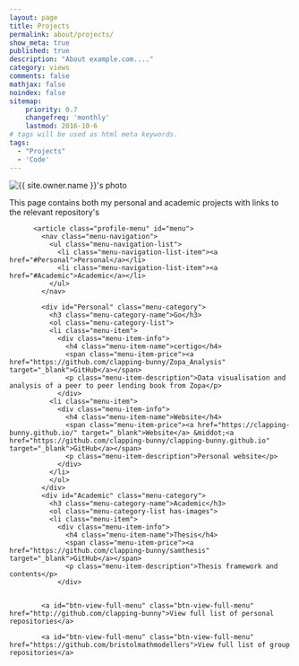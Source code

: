 ```yaml
---
layout: page
title: Projects
permalink: about/projects/
show_meta: true
published: true
description: "About example.com...."
category: views
comments: false
mathjax: false
noindex: false
sitemap:
    priority: 0.7
    changefreq: 'monthly'
    lastmod: 2016-10-6
# tags will be used as html meta keywords.    
tags:
  - "Projects"
  - 'Code'
---
```


<div class="post-author text-center">                       
            <img src="{{ site.urlimg }}{{ site.owner.avatar }}" alt="{{ site.owner.name }}'s photo" itemprop="image" class="post-avatar img-circle img-responsive"/> 
<span class="social-icons" style="padding-top: 10px; padding-bottom: 1px;">
<a href="{{ site.url }}/cv" title="Curriculum Vitae" class="social-icons"><i class="iconm iconm-profile" style="vertical-align: top;"></i></a>
<a href="{{ site.url }}/about/publications/" class="social-icons" title="Publications"><i class="iconm iconm-file-pdf"></i></a>

</span>
</div>


<section class="profile-content" id="content">
<!-- TODO header? -->

<div class="profile-description">
            <p>This page contains both my personal and academic projects with links to the relevant repository's</p>
          </div>

          <article class="profile-menu" id="menu">
            <nav class="menu-navigation">
              <ul class="menu-navigation-list">
                <li class="menu-navigation-list-item"><a href="#Personal">Personal</a></li>
                <li class="menu-navigation-list-item"><a href="#Academic">Academic</a></li>
              </ul>
            </nav>

            <div id="Personal" class="menu-category">
              <h3 class="menu-category-name">Go</h3>
              <ol class="menu-category-list">
              <li class="menu-item">
                <div class="menu-item-info">
                  <h4 class="menu-item-name">certigo</h4>
                  <span class="menu-item-price"><a href="https://github.com/clapping-bunny/Zopa_Analysis" target="_blank">GitHub</a></span>
                  <p class="menu-item-description">Data visualisation and analysis of a peer to peer lending book from Zopa</p>
                </div>
              <li class="menu-item">
                <div class="menu-item-info">
                  <h4 class="menu-item-name">Website</h4>
                  <span class="menu-item-price"><a href="https://clapping-bunny.github.io/" target="_blank">Website</a> &middot;<a href="https://github.com/clapping-bunny/clapping-bunny.github.io" target="_blank">GitHub</a></span>
                  <p class="menu-item-description">Personal website</p>
                </div>
              </li>
              </ol>
            </div>
            <div id="Academic" class="menu-category">
              <h3 class="menu-category-name">Academic</h3>
              <ol class="menu-category-list has-images">
              <li class="menu-item">
                <div class="menu-item-info">
                  <h4 class="menu-item-name">Thesis</h4>
                  <span class="menu-item-price"><a href="https://github.com/clapping-bunny/samthesis" target="_blank">GitHub</a></span>
                  <p class="menu-item-description">Thesis framework and contents</p>
                </div>
               

            <a id="btn-view-full-menu" class="btn-view-full-menu" href="http://github.com/clapping-bunny">View full list of personal repositories</a>

            <a id="btn-view-full-menu" class="btn-view-full-menu" href="https://github.com/bristolmathmodellers">View full list of group repositories</a>


          